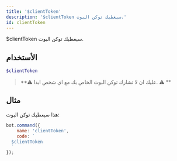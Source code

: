 ```yaml
---
title: '$clientToken'
description: '$clientToken سيعطيك توكن البوت.'
id: clientToken
---
```


$clientToken سيعطيك توكن البوت.

## الأستخدام

```php
$clientToken
```

> **⚠ عليك ان لا تشارك توكن البوت الخاص بك مع اي شخص ابدا. ⚠ **

## مثال

هذا سيعطيك توكن البوت:

```javascript
bot.command({
    name: 'clientToken',
    code: `
  $clientToken
  `
});
```
